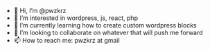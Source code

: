 - 👋 Hi, I’m @pwzkrz
- 👀 I’m interested in wordpress, js, react, php
- 🌱 I’m currently learning how to create custom wordpress blocks
- 💞️ I’m looking to collaborate on whatever that will push me forward
- 📫 How to reach me: pwzkrz at gmail

<!---
pwzkrz/pwzkrz is a ✨ special ✨ repository because its `README.md` (this file) appears on your GitHub profile.
You can click the Preview link to take a look at your changes.
--->
